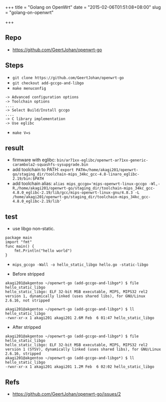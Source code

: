 +++
title = "Golang on OpenWrt"
date = "2015-02-06T01:51:08+08:00"
slug = "golang-on-openwrt"

+++

## Repo
* <https://github.com/GeertJohan/openwrt-go>

## Steps
* `git clone https://github.com/GeertJohan/openwrt-go`
* `git checkout add-gccgo-and-libgo`
* `make menuconfig`

```
-> Advanced configuration options
-> Toolchain options
....
-> Select Build/Install gccgo
....
-> C library implementation
-> Use eglibc
```

* `make V=s`

## result
* firmware with eglibc: `bin/ar71xx-eglibc/openwrt-ar71xx-generic-carambola2-squashfs-sysupgrade.bin`
* add toolchain to PATH: `export PATH=/home/akagi201/openwrt-go/staging_dir/toolchain-mips_34kc_gcc-4.8-linaro_eglibc-2.19/bin:$PATH`
* add toolchain alias: `alias mips_gccgo='mips-openwrt-linux-gccgo -Wl,-R,/home/akagi201/openwrt-go/staging_dir/toolchain-mips_34kc_gcc-4.8.0_eglibc-2.19/lib/gcc/mips-openwrt-linux-gnu/4.8.3 -L /home/akagi201/openwrt-go/staging_dir/toolchain-mips_34kc_gcc-4.8.0_eglibc-2.19/lib'`

## test
* use libgo non-static.

```
package main
import "fmt"
func main() {
    fmt.Println("hello world")
}
```

* `mips_gccgo -Wall -o hello_static_libgo hello.go -static-libgo`

* Before stripped

```
akagi201@akgentoo ~/openwrt-go (add-gccgo-and-libgo*) $ file hello_static_libgo
hello_static_libgo: ELF 32-bit MSB executable, MIPS, MIPS32 rel2 version 1, dynamically linked (uses shared libs), for GNU/Linux 2.6.16, not stripped

akagi201@akgentoo ~/openwrt-go (add-gccgo-and-libgo*) $ ll hello_static_libgo
-rwxr-xr-x 1 akagi201 akagi201 2.6M Feb  6 01:47 hello_static_libgo
```

* After stripped

```
akagi201@akgentoo ~/openwrt-go (add-gccgo-and-libgo*) $ file hello_static_libgo
hello_static_libgo: ELF 32-bit MSB executable, MIPS, MIPS32 rel2 version 1 (SYSV), dynamically linked (uses shared libs), for GNU/Linux 2.6.16, stripped
akagi201@akgentoo ~/openwrt-go (add-gccgo-and-libgo*) $ ll hello_static_libgo
-rwxr-xr-x 1 akagi201 akagi201 1.2M Feb  6 02:02 hello_static_libgo
```

## Refs
* <https://github.com/GeertJohan/openwrt-go/issues/2>